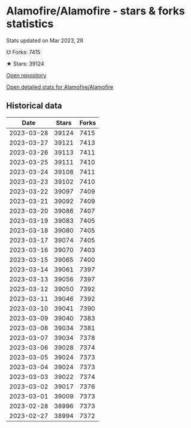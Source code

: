 # Alamofire/Alamofire - stars & forks statistics

Stats updated on Mar 2023, 28

☋ Forks: 7415

★ Stars: 39124

[Open repository](https://github.com/Alamofire/Alamofire)

[Open detailed stats for Alamofire/Alamofire](https://reviewgithub.com/rep/Alamofire/Alamofire)

## Historical data
| Date | Stars | Forks |
|------|-------|-------|
| 2023-03-28 | 39124 | 7415 | 
| 2023-03-27 | 39121 | 7413 | 
| 2023-03-26 | 39113 | 7411 | 
| 2023-03-25 | 39111 | 7410 | 
| 2023-03-24 | 39108 | 7411 | 
| 2023-03-23 | 39102 | 7410 | 
| 2023-03-22 | 39097 | 7409 | 
| 2023-03-21 | 39092 | 7409 | 
| 2023-03-20 | 39086 | 7407 | 
| 2023-03-19 | 39083 | 7405 | 
| 2023-03-18 | 39080 | 7405 | 
| 2023-03-17 | 39074 | 7405 | 
| 2023-03-16 | 39070 | 7403 | 
| 2023-03-15 | 39065 | 7400 | 
| 2023-03-14 | 39061 | 7397 | 
| 2023-03-13 | 39056 | 7397 | 
| 2023-03-12 | 39050 | 7392 | 
| 2023-03-11 | 39046 | 7392 | 
| 2023-03-10 | 39041 | 7390 | 
| 2023-03-09 | 39040 | 7383 | 
| 2023-03-08 | 39034 | 7381 | 
| 2023-03-07 | 39034 | 7378 | 
| 2023-03-06 | 39028 | 7374 | 
| 2023-03-05 | 39024 | 7373 | 
| 2023-03-04 | 39024 | 7373 | 
| 2023-03-03 | 39022 | 7374 | 
| 2023-03-02 | 39017 | 7376 | 
| 2023-03-01 | 39009 | 7373 | 
| 2023-02-28 | 38996 | 7373 | 
| 2023-02-27 | 38994 | 7372 | 

